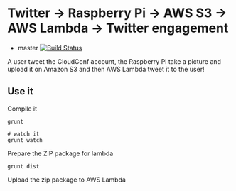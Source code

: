 # Twitter -> Raspberry Pi -> AWS S3 -> AWS Lambda -> Twitter engagement

 * master [![Build Status](https://travis-ci.org/wdalmut/lambda-twitter-cloudconf.svg?branch=masterr)](https://travis-ci.org/wdalmut/lambda-twitter-cloudconf) 

A user tweet the CloudConf account, the Raspberry Pi take a picture and upload it
on Amazon S3 and then AWS Lambda tweet it to the user!

## Use it

Compile it

```
grunt

# watch it
grunt watch
```

Prepare the ZIP package for lambda

```
grunt dist
```

Upload the zip package to AWS Lambda

